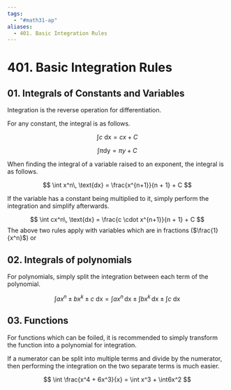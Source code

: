 ```yaml
---
tags:
  - "#math31-ap"
aliases:
  - 401. Basic Integration Rules
---
```

# 401. Basic Integration Rules

## 01. Integrals of Constants and Variables

Integration is the reverse operation for differentiation. 

For any constant, the integral is as follows. 

$$
\int c\ \text{dx} = cx + C
$$

$$
\int \pi \text{dy} = \pi y + C
$$


When finding the integral of a variable raised to an exponent, the integral is as follows.

$$
\int x^n\, \text{dx} = \frac{x^{n+1}}{n + 1} + C
$$

If the variable has a constant being multiplied to it, simply perform the integration and simplify afterwards.

$$
\int cx^n\, \text{dx} = \frac{c \cdot x^{n+1}}{n + 1} + C
$$
The above two rules apply with variables which are in fractions ($\frac{1}{x^n}$) or 
## 02. Integrals of polynomials

For polynomials, simply split the integration between each term of the polynomial.

$$
\int ax^n \pm bx^k \pm c \ \text{dx} =
\int ax^n \, \text{dx} \pm \int bx^k \, \text{dx}  \pm \int c \ \text{dx}
$$
## 03. Functions

For functions which can be foiled, it is recommended to simply transform the function into a polynomial for integration.

If a numerator can be split into multiple terms and divide by the numerator, then performing the integration on the two separate terms is much easier.

$$
\int \frac{x^4 + 6x^3}{x} = \int x^3 + \int6x^2
$$






